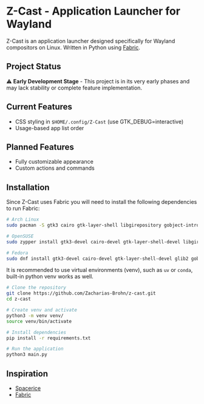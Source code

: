 # Z-Cast - Application Launcher for Wayland

Z-Cast is an application launcher designed specifically for Wayland compositors on Linux. Written in Python using [Fabric](https://github.com/Fabric-Development/fabric).

## Project Status

⚠️ **Early Development Stage** - This project is in its very early phases and may lack stability or complete feature implementation.

## Current Features

- CSS styling in `$HOME/.config/Z-Cast` (use GTK_DEBUG=interactive)
- Usage-based app list order

## Planned Features

- Fully customizable appearance
- Custom actions and commands

## Installation

Since Z-Cast uses Fabric you will need to install the following dependencies to run Fabric:
```bash
# Arch Linux
sudo pacman -S gtk3 cairo gtk-layer-shell libgirepository gobject-introspection gobject-introspection-runtime python python-pip python-gobject python-cairo python-loguru pkgconf

# OpenSUSE
sudo zypper install gtk3-devel cairo-devel gtk-layer-shell-devel libgirepository-1_0-1 libgirepository-2_0-0 gobject-introspection-devel python311 python311-pip python311-gobject python311-gobject-cairo python311-pycairo python311-loguru pkgconf

# Fedora
sudo dnf install gtk3-devel cairo-devel gtk-layer-shell-devel glib2 gobject-introspection-devel python3-devel python-pip python3-gobject python3-cairo python3-loguru pkgconf

```

It is recommended to use virtual environments (venv), such as `uv` or `conda`,
built-in python venv works as well.

```bash
# Clone the repository
git clone https://github.com/Zacharias-Brohn/z-cast.git
cd z-cast

# Create venv and activate
python3 -m venv venv/
source venv/bin/activate

# Install dependencies
pip install -r requirements.txt

# Run the application
python3 main.py
```

## Inspiration
- [Spacerice](https://github.com/SlumberDemon/dotfiles)
- [Fabric](https://github.com/Fabric-Development/fabric)
